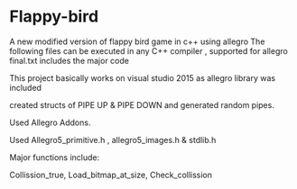 # Flappy-bird
A new modified version of flappy bird game in c++ using allegro
The following files can be executed in any C++ compiler , supported for allegro 
final.txt includes the major code 

This project basically works on visual studio 2015 as allegro library was included 

created structs of  PIPE UP & PIPE DOWN and generated random pipes.

Used Allegro Addons.

Used Allegro5_primitive.h , allegro5_images.h & stdlib.h

Major functions include: 

Collission_true, 
Load_bitmap_at_size, 
Check_collission

